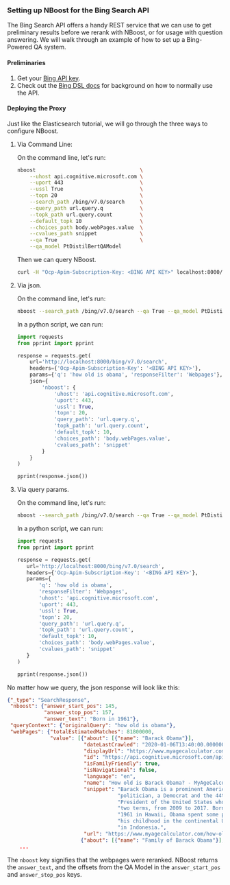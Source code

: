 ### Setting up NBoost for the Bing Search API

The Bing Search API offers a handy REST service that we can use to get preliminary results before we rerank with NBoost, or for usage with question answering. We will walk through an example of how to set up a Bing-Powered QA system.

#### Preliminaries
1. Get your [Bing API key](https://azure.microsoft.com/en-us/try/cognitive-services/my-apis/?api=bing-web-search-api).
2. Check out the [Bing DSL docs](https://dev.cognitive.microsoft.com/docs/services/f40197291cd14401b93a478716e818bf/operations/56b4447dcf5ff8098cef380d) for background on how to normally use the API.

#### Deploying the Proxy
Just like the Elasticsearch tutorial, we will go through the three ways to configure NBoost.
1. Via Command Line:

     On the command line, let's run:
    ```bash
    nboost                                  \
        --uhost api.cognitive.microsoft.com \
        --uport 443                         \
        --ussl True                         \
        --topn 20                           \
        --search_path /bing/v7.0/search     \
        --query_path url.query.q            \
        --topk_path url.query.count         \
        --default_topk 10                   \
        --choices_path body.webPages.value  \
        --cvalues_path snippet              \
        --qa True                           \
        --qa_model PtDistilBertQAModel      
    ```
    Then we can query NBoost.
    
    ```bash
    curl -H "Ocp-Apim-Subscription-Key: <BING API KEY>" localhost:8000/bing/v7.0/search?q=how+old+is+obama&count=1&responseFilter=Webpages
    ```
   
2. Via json.

    On the command line, let's run:
    ```bash
   nboost --search_path /bing/v7.0/search --qa True --qa_model PtDistilBertQAModel
   ```
   
   In a python script, we can run:
    ```python
    import requests
    from pprint import pprint
    
    response = requests.get(
        url='http://localhost:8000/bing/v7.0/search',
        headers={'Ocp-Apim-Subscription-Key': '<BING API KEY>'},
        params={'q': 'how old is obama', 'responseFilter': 'Webpages'},
        json={
            'nboost': {
                'uhost': 'api.cognitive.microsoft.com',
                'uport': 443,
                'ussl': True,
                'topn': 20,
                'query_path': 'url.query.q',
                'topk_path': 'url.query.count',
                'default_topk': 10,
                'choices_path': 'body.webPages.value',
                'cvalues_path': 'snippet'
            }
        }
    )
    
    pprint(response.json())
   ```
   
3. Via query params.

    On the command line, let's run:
    ```bash
   nboost --search_path /bing/v7.0/search --qa True --qa_model PtDistilBertQAModel
   ```

   In a python script, we can run:
    ```python
    import requests
    from pprint import pprint
    
    response = requests.get(
       url='http://localhost:8000/bing/v7.0/search',
       headers={'Ocp-Apim-Subscription-Key': '<BING API KEY>'},
       params={
           'q': 'how old is obama',
           'responseFilter': 'Webpages',
           'uhost': 'api.cognitive.microsoft.com',
           'uport': 443,
           'ussl': True,
           'topn': 20,
           'query_path': 'url.query.q',
           'topk_path': 'url.query.count',
           'default_topk': 10,
           'choices_path': 'body.webPages.value',
           'cvalues_path': 'snippet'
       }
   )
   
   pprint(response.json())
   ```
   
No matter how we query, the json response will look like this:

```json
{"_type": "SearchResponse",
 "nboost": {"answer_start_pos": 145,
            "answer_stop_pos": 157,
            "answer_text": "Born in 1961"},
 "queryContext": {"originalQuery": "how old is obama"},
 "webPages": {"totalEstimatedMatches": 81800000,
              "value": [{"about": [{"name": "Barack Obama"}],
                         "dateLastCrawled": "2020-01-06T13:40:00.0000000Z",
                         "displayUrl": "https://www.myagecalculator.com/how-old-is-barack-obama",
                         "id": "https://api.cognitive.microsoft.com/api/v7/#WebPages.9",
                         "isFamilyFriendly": true,
                         "isNavigational": false,
                         "language": "en",
                         "name": "How old is Barack Obama? - MyAgeCalculator",
                         "snippet": "Barack Obama is a prominent American "
                                    "politician, a Democrat and the 44th "
                                    "President of the United States who served "
                                    "two terms, from 2009 to 2017. Born in "
                                    "1961 in Hawaii, Obama spent some parts of "
                                    "his childhood in the continental US and "
                                    "in Indonesia.",
                         "url": "https://www.myagecalculator.com/how-old-is-barack-obama"},
                        {"about": [{"name": "Family of Barack Obama"}],
    ...

```
   
The `nboost` key signifies that the webpages were reranked. NBoost returns the `answer_text`, and the offsets from the QA Model in the `answer_start_pos` and  `answer_stop_pos` keys.